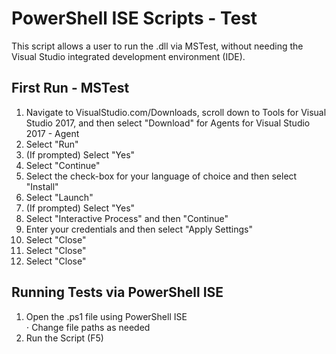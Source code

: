 ﻿# PowerShell ISE Scripts - Test
This script allows a user to run the .dll via MSTest, without needing the Visual Studio integrated development environment (IDE).

## First Run - MSTest
1. Navigate to VisualStudio.com/Downloads, scroll down to Tools for Visual Studio 2017, and then select "Download" for Agents for Visual Studio 2017 - Agent
2. Select "Run"
3. (If prompted) Select "Yes"
4. Select "Continue"
5. Select the check-box for your language of choice and then select "Install"
6. Select "Launch"
7. (If prompted) Select "Yes"
8. Select "Interactive Process" and then "Continue"
9. Enter your credentials and then select "Apply Settings"
10. Select "Close"
11. Select "Close"
12. Select "Close"

## Running Tests via PowerShell ISE
1. Open the .ps1 file using PowerShell ISE  
⋅ Change file paths as needed  
2. Run the Script (F5)
